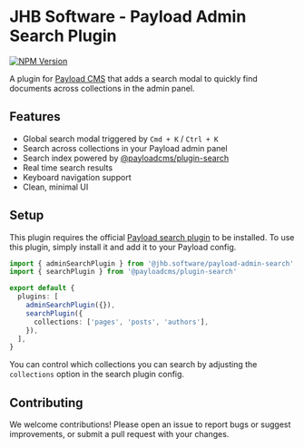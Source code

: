 # JHB Software - Payload Admin Search Plugin

[![NPM Version](https://img.shields.io/npm/v/%40jhb.software%2Fpayload-admin-search)](https://www.npmjs.com/package/@jhb.software/payload-admin-search)

A plugin for [Payload CMS](https://payloadcms.com) that adds a search modal to quickly find documents across collections in the admin panel.

## Features

- Global search modal triggered by `Cmd + K` / `Ctrl + K`
- Search across collections in your Payload admin panel
- Search index powered by [@payloadcms/plugin-search](https://www.npmjs.com/package/@payloadcms/plugin-search)
- Real time search results
- Keyboard navigation support
- Clean, minimal UI

## Setup

This plugin requires the official [Payload search plugin](https://payloadcms.com/docs/plugins/search) to be installed. To use this plugin, simply install it and add it to your Payload config.

```ts
import { adminSearchPlugin } from '@jhb.software/payload-admin-search'
import { searchPlugin } from '@payloadcms/plugin-search'

export default {
  plugins: [
    adminSearchPlugin({}),
    searchPlugin({
      collections: ['pages', 'posts', 'authors'],
    }),
  ],
}
```

You can control which collections you can search by adjusting the `collections` option in the search plugin config.

## Contributing

We welcome contributions! Please open an issue to report bugs or suggest improvements, or submit a pull request with your changes.
